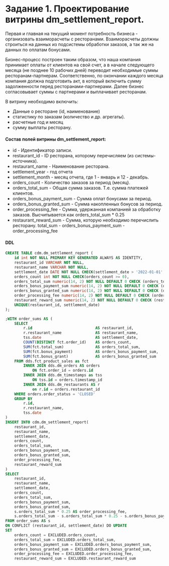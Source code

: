 # Задание 1. Проектирование витрины dm_settlement_report.

Первая и главная на текущий момент потребность бизнеса - организовать взаиморасчеты с ресторанами.
Взаиморасчеты должны строиться на данных из подсистемы обработки заказов, а так же на данных по оплатам бонусами.

Бизнес-процесс построен таким образом, что наша компания принимает оплаты от клиентов на свой счет, а в начале следующего месяца (не позднее 10 рабочих дней) переводит необходимые суммы ресторанам-партнерам. Соответственно, по окончании каждого месяца компания должна подготовить акт, в который включить сумму задолженности перед ресторанами-партнерами. Далее бизнес согласовывает суммы с партнерами и выплачивает ресторанам.

В витрину необходимо включить:
- Данные о ресторане (id, наименование)
- статистику по заказам (количество и др. агрегаты).
- расчетные год и месяц
- сумму выплаты ресторану.

#### Состав полей витрины dm_settlement_report:
- id                        - Идентификатор записи.
- restaurant_id             - ID ресторана, которому перечисляем (из системы-источника).
- restaurant_name           - Наименование ресторана.
- settlement_year           - год отчета
- settlement_month          - месяц отчета, где 1 - январь и 12 - декабрь.
- orders_count              - Количество заказов за период (месяц).
- orders_total_sum          - Общая сумма заказов. Т.е. сумма платежей клиентов.
- orders_bonus_payment_sum  - Сумма оплат бонусами за период.
- orders_bonus_granted_sum  - Сумма накопленных бонусов за период.
- order_processing_fee      - Сумма, удержанная компанией за обработку заказов. Высчитывается как orders_total_sum * 0.25
- restaurant_reward_sum     - Сумма, которую необходимо перечислить ресторану. total_sum - orders_bonus_payment_sum - order_processing_fee

#### DDL
```SQL
CREATE TABLE cdm.dm_settlement_report (
    id int NOT NULL PRIMARY KEY GENERATED ALWAYS AS IDENTITY,
    restaurant_id VARCHAR NOT NULL,
    restaurant_name VARCHAR NOT NULL,
    settlement_date DATE NOT NULL CHECK(settlement_date > '2022-01-01' AND settlement_date < '2050-01-01'),
    orders_count int NOT NULL CHECK(orders_count >= 0),
    orders_total_sum numeric(14, 2) NOT NULL DEFAULT 0 CHECK (orders_total_sum >= 0),
    orders_bonus_payment_sum numeric(14, 2) NOT NULL DEFAULT 0 CHECK (orders_bonus_payment_sum >= 0),
    orders_bonus_granted_sum numeric(14, 2) NOT NULL DEFAULT 0 CHECK (orders_bonus_granted_sum >= 0),
    order_processing_fee numeric(14, 2) NOT NULL DEFAULT 0 CHECK (order_processing_fee >= 0),
    restaurant_reward_sum numeric(14, 2) NOT NULL DEFAULT 0 CHECK (restaurant_reward_sum >= 0),
    UNIQUE(restaurant_id, settlement_date)
);

;WITH order_sums AS (
    SELECT
        r.id                            AS restaurant_id,
        r.restaurant_name               AS restaurant_name,
        tss.date                        AS settlement_date,
        COUNT(DISTINCT fct.order_id)    AS orders_count,
        SUM(fct.total_sum)              AS orders_total_sum,
        SUM(fct.bonus_payment)          AS orders_bonus_payment_sum,
        SUM(fct.bonus_grant)            AS orders_bonus_granted_sum
    FROM dds.fct_product_sales as fct
        INNER JOIN dds.dm_orders AS orders
            ON fct.order_id = orders.id
        INNER JOIN dds.dm_timestamps as tss
            ON tss.id = orders.timestamp_id
        INNER JOIN dds.dm_restaurants AS r
            on r.id = orders.restaurant_id
    WHERE orders.order_status = 'CLOSED'
    GROUP BY
        r.id,
        r.restaurant_name,
        tss.date
)
INSERT INTO cdm.dm_settlement_report(
    restaurant_id,
    restaurant_name,
    settlement_date,
    orders_count,
    orders_total_sum,
    orders_bonus_payment_sum,
    orders_bonus_granted_sum,
    order_processing_fee,
    restaurant_reward_sum
)
SELECT
    restaurant_id,
    restaurant_name,
    settlement_date,
    orders_count,
    orders_total_sum,
    orders_bonus_payment_sum,
    orders_bonus_granted_sum,
    s.orders_total_sum * 0.25 AS order_processing_fee,
    s.orders_total_sum - s.orders_total_sum * 0.25 - s.orders_bonus_payment_sum AS restaurant_reward_sum
FROM order_sums AS s
ON CONFLICT (restaurant_id, settlement_date) DO UPDATE
SET
    orders_count = EXCLUDED.orders_count,
    orders_total_sum = EXCLUDED.orders_total_sum,
    orders_bonus_payment_sum = EXCLUDED.orders_bonus_payment_sum,
    orders_bonus_granted_sum = EXCLUDED.orders_bonus_granted_sum,
    order_processing_fee = EXCLUDED.order_processing_fee,
    restaurant_reward_sum = EXCLUDED.restaurant_reward_sum
```



